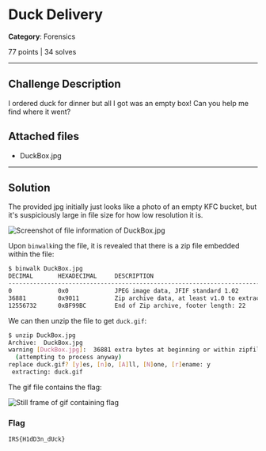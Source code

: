 # Duck Delivery

**Category**: Forensics

77 points | 34 solves

----

## Challenge Description

I ordered duck for dinner but all I got was an empty box! Can you help me find where it went?

## Attached files

* DuckBox.jpg

----

## Solution

The provided jpg initially just looks like a photo of an empty KFC bucket, but it's suspiciously large in file size for how low resolution it is.

![Screenshot of file information of DuckBox.jpg](https://user-images.githubusercontent.com/40383042/147551906-c157c4ad-ae63-4257-b689-5abc94167d4e.png)

Upon `binwalk`ing the file, it is revealed that there is a zip file embedded within the file:

```sh
$ binwalk DuckBox.jpg
DECIMAL       HEXADECIMAL     DESCRIPTION
--------------------------------------------------------------------------------
0             0x0             JPEG image data, JFIF standard 1.02
36881         0x9011          Zip archive data, at least v1.0 to extract, compressed size: 12519723, uncompressed size: 12519723, name: duck.gif
12556732      0xBF99BC        End of Zip archive, footer length: 22
```

We can then unzip the file to get `duck.gif`:

```sh
$ unzip DuckBox.jpg
Archive:  DuckBox.jpg
warning [DuckBox.jpg]:  36881 extra bytes at beginning or within zipfile
  (attempting to process anyway)
replace duck.gif? [y]es, [n]o, [A]ll, [N]one, [r]ename: y
 extracting: duck.gif    
```

The gif file contains the flag:

![Still frame of gif containing flag](https://user-images.githubusercontent.com/40383042/147551970-0add3444-48f4-4a37-af55-f818c930434c.png)

### Flag

```text
IRS{H1dD3n_dUck}
```
